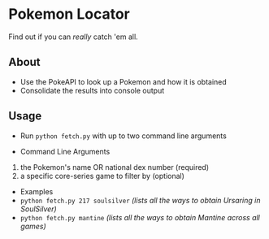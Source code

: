 # Pokemon Locator
Find out if you can _really_ catch 'em all.

## About
- Use the PokeAPI to look up a Pokemon and how it is obtained
- Consolidate the results into console output

## Usage
- Run ```python fetch.py``` with up to two command line arguments

- Command Line Arguments
 1. the Pokemon's name OR national dex number (required)
 2. a specific core-series game to filter by (optional)

* Examples 
 * ```python fetch.py 217 soulsilver``` _(lists all the ways to obtain Ursaring in SoulSilver)_
 * ```python fetch.py mantine``` _(lists all the ways to obtain Mantine across all games)_